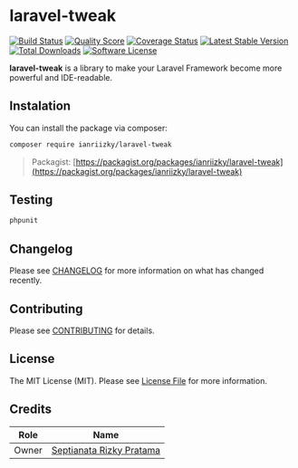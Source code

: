 # laravel-tweak

[![Build Status](https://travis-ci.com/ianriizky/laravel-tweak.svg)](https://travis-ci.org/ianriizky/laravel-tweak)
[![Quality Score](https://img.shields.io/scrutinizer/g/ianriizky/laravel-tweak.svg?style=flat)](https://scrutinizer-ci.com/g/ianriizky/laravel-tweak)
[![Coverage Status](https://coveralls.io/repos/github/ianriizky/laravel-tweak/badge.svg)](https://coveralls.io/github/ianriizky/laravel-tweak)
[![Latest Stable Version](https://poser.pugx.org/ianriizky/laravel-tweak/v/stable.svg)](https://packagist.org/packages/ianriizky/laravel-tweak)
[![Total Downloads](https://poser.pugx.org/ianriizky/laravel-tweak/d/total.svg)](https://packagist.org/packages/ianriizky/laravel-tweak)
[![Software License](https://poser.pugx.org/ianriizky/laravel-tweak/license.svg)](https://packagist.org/packages/ianriizky/laravel-tweak)

**laravel-tweak** is a library to make your Laravel Framework become more powerful and IDE-readable.

## Instalation
You can install the package via composer:

```bash
composer require ianriizky/laravel-tweak
```
> Packagist: [https://packagist.org/packages/ianriizky/laravel-tweak](https://packagist.org/packages/ianriizky/laravel-tweak)

## Testing
```bash
phpunit
```

## Changelog

Please see [CHANGELOG](CHANGELOG.md) for more information on what has changed recently.

## Contributing

Please see [CONTRIBUTING](CONTRIBUTING.md) for details.

## License

The MIT License (MIT). Please see [License File](LICENSE.md) for more information.

## Credits
| Role | Name |
| ---- | ---- |
| Owner | [Septianata Rizky Pratama](https://github.com/ianriizky) |
